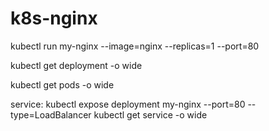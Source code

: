 # k8s-nginx


kubectl run my-nginx --image=nginx --replicas=1 --port=80

kubectl get deployment -o wide

kubectl get pods -o wide



service:
 kubectl expose deployment my-nginx --port=80 --type=LoadBalancer
 kubectl get service -o wide
 
